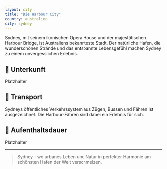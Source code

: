 ```yaml
---
layout: city
title: "Die Harbour City"
country: australien
city: sydney
---
```


Sydney, mit seinem ikonischen Opera House und der majestätischen Harbour Bridge, ist Australiens bekannteste Stadt. Der natürliche Hafen, die wunderschönen Strände und das entspannte Lebensgefühl machen Sydney zu einem unvergesslichen Erlebnis.

## 🏨 Unterkunft

Platzhalter

## 🚗 Transport

Sydneys öffentliches Verkehrssystem aus Zügen, Bussen und Fähren ist ausgezeichnet. Die Harbour-Fähren sind dabei ein Erlebnis für sich.

## 📅 Aufenthaltsdauer

Platzhalter

---

> Sydney - wo urbanes Leben und Natur in perfekter Harmonie am schönsten Hafen der Welt verschmelzen.